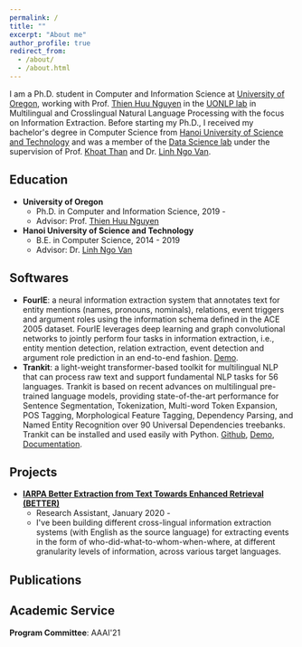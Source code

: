 ```yaml
---
permalink: /
title: ""
excerpt: "About me"
author_profile: true
redirect_from: 
  - /about/
  - /about.html
---
```


I am a Ph.D. student in Computer and Information Science at [University of Oregon](https://www.uoregon.edu/), working with Prof. [Thien Huu Nguyen](https://ix.cs.uoregon.edu/~thien/) in the [UONLP lab](http://nlp.uoregon.edu/) in Multilingual and Crosslingual Natural Language Processing with the focus on Information Extraction. Before starting my Ph.D., I received my bachelor's degree in Computer Science from [Hanoi University of Science and Technology](https://en.hust.edu.vn/home) and was a member of the [Data Science lab](http://ds.soict.hust.edu.vn/) under the supervision of Prof. [Khoat Than](https://users.soict.hust.edu.vn/khoattq/) and Dr. [Linh Ngo Van](https://users.soict.hust.edu.vn/linhnv/).

Education
------
  * **University of Oregon**
    * Ph.D. in Computer and Information Science, 2019 -
    * Advisor: Prof. [Thien Huu Nguyen](https://ix.cs.uoregon.edu/~thien/) 
  * **Hanoi University of Science and Technology**
    * B.E. in Computer Science, 2014 - 2019
    * Advisor: Dr. [Linh Ngo Van](https://users.soict.hust.edu.vn/linhnv/)


Softwares
------
   * **FourIE**: a neural information extraction system that annotates text for entity mentions (names, pronouns, nominals), relations, event triggers and argument roles using the information schema defined in the ACE 2005 dataset. FourIE leverages deep learning and graph convolutional networks to jointly perform four tasks in information extraction, i.e., entity mention detection, relation extraction, event detection and argument role prediction in an end-to-end fashion. [Demo](http://nlp.uoregon.edu/fourie).
   * **Trankit**: a light-weight transformer-based toolkit for multilingual NLP that can process raw text and support fundamental NLP tasks for 56 languages. Trankit is based on recent advances on multilingual pre-trained language models, providing state-of-the-art performance for Sentence Segmentation, Tokenization, Multi-word Token Expansion, POS Tagging, Morphological Feature Tagging, Dependency Parsing, and Named Entity Recognition over 90 Universal Dependencies treebanks. Trankit can be installed and used easily with Python. [Github](https://github.com/nlp-uoregon/trankit), [Demo](http://nlp.uoregon.edu/trankit), [Documentation](https://trankit.readthedocs.io/en/latest/).


Projects
------
   * [**IARPA Better Extraction from Text Towards Enhanced Retrieval (BETTER)**](https://www.iarpa.gov/index.php/research-programs/better)
     * Research Assistant, January 2020 - 
     * I've been building different cross-lingual information extraction systems (with English as the source language) for extracting events in the form of who-did-what-to-whom-when-where, at different granularity levels of information, across various target languages.


Publications
------


Academic Service
------

**Program Committee**: AAAI'21
